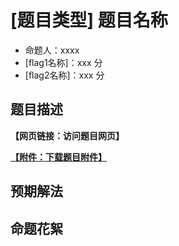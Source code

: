 # [题目类型] 题目名称

- 命题人：xxxx
- [flag1名称]：xxx 分
- [flag2名称]：xxx 分

## 题目描述

**【网页链接：访问题目网页】**

**[【附件：下载题目附件】](attachment/xxxxxx)**

## 预期解法

## 命题花絮